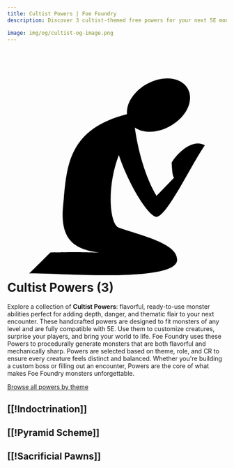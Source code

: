 ```yaml
---
title: Cultist Powers | Foe Foundry
description: Discover 3 cultist-themed free powers for your next 5E monster.

image: img/og/cultist-og-image.png
---
```


# <span class="inline-icon" aria-hidden="true"><svg xmlns="http://www.w3.org/2000/svg" viewBox="0 0 512 512"><path d="M373.773 42.58c-15.476-.073-32.25 4.32-48.15 13.15-18.172 10.09-32.025 24.21-39.816 39.635-4.937 9.773-7.42 20.355-6.534 30.48-142.235 35.935-140.19 127.28-148.97 211.997-8.83 85.21 31.418 103.056 84.02 110.176-75.802-1.733-65.734-.497-113.788-.364 0 0-45.96 45.96-49.496 48.79 52.562-2.26 344.12 23.87 345.276-31.32.793-37.823-78.186-55.176-135.845-74.976-21.276-7.306-29.62-92.502-.2-169.12 20.044 61.258 65.636 140.037 87.248 143.894 24.542.216 82.012-121.896 113.443-166.68-28.153-15.767-62.88 16.397-77.355 40.235.612 13.085 1.608 31.266 5.567 35.2l-40.947 42.313c-26.15-43.612-43.326-105.71-50.62-158.75-.257.126-.498.256-.75.383.185-.22.38-.437.567-.658 7.89 5.473 17.617 8.64 27.898 9.56 17.213 1.542 36.523-2.75 54.696-12.84 18.172-10.09 32.026-24.214 39.818-39.64 7.79-15.426 9.48-32.862 1.437-47.348-8.042-14.485-23.737-22.27-40.95-23.812a77.164 77.164 0 0 0-6.547-.305z"/></svg></span> Cultist Powers (3)

Explore a collection of **Cultist Powers**: flavorful, ready-to-use monster abilities perfect for adding depth, danger, and thematic flair to your next encounter. These handcrafted powers are designed to fit monsters of any level and are fully compatible with 5E. Use them to customize creatures, surprise your players, and bring your world to life. Foe Foundry uses these Powers to procedurally generate monsters that are both flavorful and mechanically sharp. Powers are selected based on theme, role, and CR to ensure every creature feels distinct and balanced. Whether you're building a custom boss or filling out an encounter, Powers are the core of what makes Foe Foundry monsters unforgettable.  

  
[Browse all powers by theme](all.md)

[[!Indoctrination]]
---

[[!Pyramid Scheme]]
---

[[!Sacrificial Pawns]]
---
